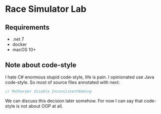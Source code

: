 # Race Simulator Lab

## Requirements

- .net 7
- docker
- macOS 10+

## Note about code-style

I hate C# enormous stupid code-style, life is pain. 
I opinionated use Java code-style. 
So most of source files annotated with next:
```csharp
// ReSharper disable InconsistentNaming
```
We can discuss this decision later somehow. 
For now I can say that code-style is not about OOP at all.   